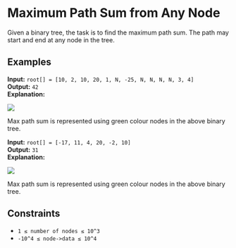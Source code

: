 # Maximum Path Sum from Any Node

Given a binary tree, the task is to find the maximum path sum. The path may start and end at any node in the tree.

## Examples

**Input:** `root[] = [10, 2, 10, 20, 1, N, -25, N, N, N, N, 3, 4]`  
**Output:** `42`  
**Explanation:**  

![](https://media.geeksforgeeks.org/img-practice/prod/addEditProblem/700611/Web/Other/blobid3_1736948585.png)

Max path sum is represented using green colour nodes in the above binary tree.

**Input:** `root[] = [-17, 11, 4, 20, -2, 10]`  
**Output:** `31`  
**Explanation:**  

![](https://media.geeksforgeeks.org/img-practice/prod/addEditProblem/700611/Web/Other/blobid1_1736947534.png)

Max path sum is represented using green colour nodes in the above binary tree.

## Constraints

- `1 ≤ number of nodes ≤ 10^3`
- `-10^4 ≤ node->data ≤ 10^4`